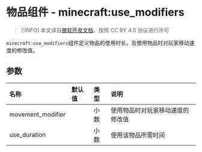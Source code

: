 # 物品组件 - minecraft:use_modifiers
> [!INFO]
> 本文译自[微软开发文档](https://learn.microsoft.com/en-us/minecraft/creator/)，按照 CC BY 4.0 协议进行许可

    
`minecraft:use_modifiers`组件定义物品的使用时长，及使用物品时对玩家移动速度的修改值。

## 参数

| 名称 | 默认值 | 类型 | 说明  |
|:----------|:----------|:----------|:----------|
| movement_modifier | | 小数 | 使用物品时对玩家移动速度的修改值 |
| use_duration | | 小数 | 使用该物品所需时间 |
